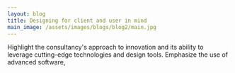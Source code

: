 ```yaml
---
layout: blog
title: Designing for client and user in mind
main_image: /assets/images/blogs/blog2/main.jpg
---
```


Highlight the consultancy's approach to innovation and its ability to leverage cutting-edge technologies and design tools. Emphasize the use of advanced software,